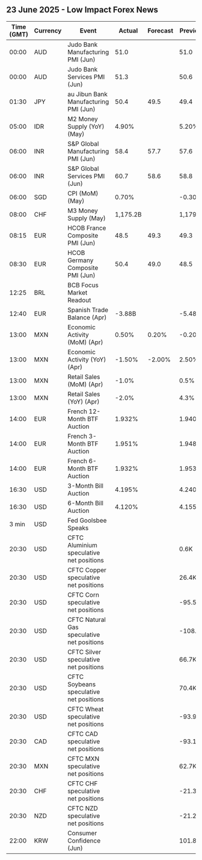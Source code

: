 ## 23 June 2025 - Low Impact Forex News

| Time (GMT) | Currency | Event | Actual | Forecast | Previous |
|------|----------|-------|--------|----------|----------|
| 00:00 | AUD | Judo Bank Manufacturing PMI (Jun) | 51.0 |  | 51.0 |
| 00:00 | AUD | Judo Bank Services PMI (Jun) | 51.3 |  | 50.6 |
| 01:30 | JPY | au Jibun Bank Manufacturing PMI (Jun) | 50.4 | 49.5 | 49.4 |
| 05:00 | IDR | M2 Money Supply (YoY) (May) | 4.90% |  | 5.20% |
| 06:00 | INR | S&P Global Manufacturing PMI (Jun) | 58.4 | 57.7 | 57.6 |
| 06:00 | INR | S&P Global Services PMI (Jun) | 60.7 | 58.6 | 58.8 |
| 06:00 | SGD | CPI (MoM) (May) | 0.70% |  | -0.30% |
| 08:00 | CHF | M3 Money Supply (May) | 1,175.2B |  | 1,179.1B |
| 08:15 | EUR | HCOB France Composite PMI (Jun) | 48.5 | 49.3 | 49.3 |
| 08:30 | EUR | HCOB Germany Composite PMI (Jun) | 50.4 | 49.0 | 48.5 |
| 12:25 | BRL | BCB Focus Market Readout |  |  |  |
| 12:40 | EUR | Spanish Trade Balance (Apr) | -3.88B |  | -5.48B |
| 13:00 | MXN | Economic Activity (MoM) (Apr) | 0.50% | 0.20% | -0.20% |
| 13:00 | MXN | Economic Activity (YoY) (Apr) | -1.50% | -2.00% | 2.50% |
| 13:00 | MXN | Retail Sales (MoM) (Apr) | -1.0% |  | 0.5% |
| 13:00 | MXN | Retail Sales (YoY) (Apr) | -2.0% |  | 4.3% |
| 14:00 | EUR | French 12-Month BTF Auction | 1.932% |  | 1.940% |
| 14:00 | EUR | French 3-Month BTF Auction | 1.951% |  | 1.948% |
| 14:00 | EUR | French 6-Month BTF Auction | 1.932% |  | 1.953% |
| 16:30 | USD | 3-Month Bill Auction | 4.195% |  | 4.240% |
| 16:30 | USD | 6-Month Bill Auction | 4.120% |  | 4.155% |
| 3 min | USD | Fed Goolsbee Speaks |  |  |  |
| 20:30 | USD | CFTC Aluminium speculative net positions |  |  | 0.6K |
| 20:30 | USD | CFTC Copper speculative net positions |  |  | 26.4K |
| 20:30 | USD | CFTC Corn speculative net positions |  |  | -95.5K |
| 20:30 | USD | CFTC Natural Gas speculative net positions |  |  | -108.5K |
| 20:30 | USD | CFTC Silver speculative net positions |  |  | 66.7K |
| 20:30 | USD | CFTC Soybeans speculative net positions |  |  | 70.4K |
| 20:30 | USD | CFTC Wheat speculative net positions |  |  | -93.9K |
| 20:30 | CAD | CFTC CAD speculative net positions |  |  | -93.1K |
| 20:30 | MXN | CFTC MXN speculative net positions |  |  | 62.7K |
| 20:30 | CHF | CFTC CHF speculative net positions |  |  | -21.3K |
| 20:30 | NZD | CFTC NZD speculative net positions |  |  | -21.2K |
| 22:00 | KRW | Consumer Confidence (Jun) |  |  | 101.8 |
